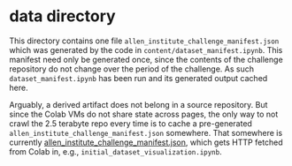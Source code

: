 # data directory

This directory contains one file `allen_institute_challenge_manifest.json` which
was generated by the code in `content/dataset_manifest.ipynb`. This manifest
need only be generated once, since the contents of the challenge repository do
not change over the period of the challenge. As such `dataset_manifest.ipynb`
has been run and its generated output cached here.

Arguably, a derived artifact does not belong in a source
repository. But since the Colab VMs do not share state across pages,
the only way to not crawl the 2.5 terabyte repo every time is to cache a
pre-generated `allen_institute_challenge_manifest.json` somewhere. That
somewhere is currently
[allen_institute_challenge_manifest.json](http://reconstrue.com/projects/brightfield_neurons/challenge_dataset/specimens_manifest.json),
which gets HTTP fetched from Colab in, e.g., `initial_dataset_visualization.ipynb`.
